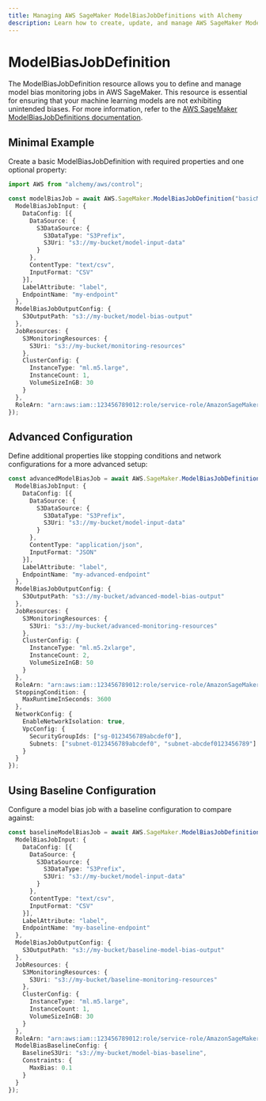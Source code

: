 ```yaml
---
title: Managing AWS SageMaker ModelBiasJobDefinitions with Alchemy
description: Learn how to create, update, and manage AWS SageMaker ModelBiasJobDefinitions using Alchemy Cloud Control.
---
```


# ModelBiasJobDefinition

The ModelBiasJobDefinition resource allows you to define and manage model bias monitoring jobs in AWS SageMaker. This resource is essential for ensuring that your machine learning models are not exhibiting unintended biases. For more information, refer to the [AWS SageMaker ModelBiasJobDefinitions documentation](https://docs.aws.amazon.com/sagemaker/latest/userguide/).

## Minimal Example

Create a basic ModelBiasJobDefinition with required properties and one optional property:

```ts
import AWS from "alchemy/aws/control";

const modelBiasJob = await AWS.SageMaker.ModelBiasJobDefinition("basicModelBiasJob", {
  ModelBiasJobInput: {
    DataConfig: [{
      DataSource: {
        S3DataSource: {
          S3DataType: "S3Prefix",
          S3Uri: "s3://my-bucket/model-input-data"
        }
      },
      ContentType: "text/csv",
      InputFormat: "CSV"
    }],
    LabelAttribute: "label",
    EndpointName: "my-endpoint"
  },
  ModelBiasJobOutputConfig: {
    S3OutputPath: "s3://my-bucket/model-bias-output"
  },
  JobResources: {
    S3MonitoringResources: {
      S3Uri: "s3://my-bucket/monitoring-resources"
    },
    ClusterConfig: {
      InstanceType: "ml.m5.large",
      InstanceCount: 1,
      VolumeSizeInGB: 30
    }
  },
  RoleArn: "arn:aws:iam::123456789012:role/service-role/AmazonSageMaker-ExecutionRole-20210101T000001"
});
```

## Advanced Configuration

Define additional properties like stopping conditions and network configurations for a more advanced setup:

```ts
const advancedModelBiasJob = await AWS.SageMaker.ModelBiasJobDefinition("advancedModelBiasJob", {
  ModelBiasJobInput: {
    DataConfig: [{
      DataSource: {
        S3DataSource: {
          S3DataType: "S3Prefix",
          S3Uri: "s3://my-bucket/model-input-data"
        }
      },
      ContentType: "application/json",
      InputFormat: "JSON"
    }],
    LabelAttribute: "label",
    EndpointName: "my-advanced-endpoint"
  },
  ModelBiasJobOutputConfig: {
    S3OutputPath: "s3://my-bucket/advanced-model-bias-output"
  },
  JobResources: {
    S3MonitoringResources: {
      S3Uri: "s3://my-bucket/advanced-monitoring-resources"
    },
    ClusterConfig: {
      InstanceType: "ml.m5.2xlarge",
      InstanceCount: 2,
      VolumeSizeInGB: 50
    }
  },
  RoleArn: "arn:aws:iam::123456789012:role/service-role/AmazonSageMaker-ExecutionRole-20210101T000001",
  StoppingCondition: {
    MaxRuntimeInSeconds: 3600
  },
  NetworkConfig: {
    EnableNetworkIsolation: true,
    VpcConfig: {
      SecurityGroupIds: ["sg-0123456789abcdef0"],
      Subnets: ["subnet-0123456789abcdef0", "subnet-abcdef0123456789"]
    }
  }
});
```

## Using Baseline Configuration

Configure a model bias job with a baseline configuration to compare against:

```ts
const baselineModelBiasJob = await AWS.SageMaker.ModelBiasJobDefinition("baselineModelBiasJob", {
  ModelBiasJobInput: {
    DataConfig: [{
      DataSource: {
        S3DataSource: {
          S3DataType: "S3Prefix",
          S3Uri: "s3://my-bucket/model-input-data"
        }
      },
      ContentType: "text/csv",
      InputFormat: "CSV"
    }],
    LabelAttribute: "label",
    EndpointName: "my-baseline-endpoint"
  },
  ModelBiasJobOutputConfig: {
    S3OutputPath: "s3://my-bucket/baseline-model-bias-output"
  },
  JobResources: {
    S3MonitoringResources: {
      S3Uri: "s3://my-bucket/baseline-monitoring-resources"
    },
    ClusterConfig: {
      InstanceType: "ml.m5.large",
      InstanceCount: 1,
      VolumeSizeInGB: 30
    }
  },
  RoleArn: "arn:aws:iam::123456789012:role/service-role/AmazonSageMaker-ExecutionRole-20210101T000001",
  ModelBiasBaselineConfig: {
    BaselineS3Uri: "s3://my-bucket/model-bias-baseline",
    Constraints: {
      MaxBias: 0.1
    }
  }
});
```